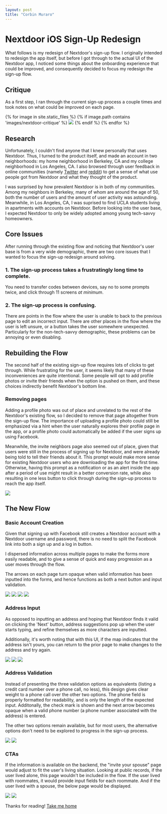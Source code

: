 ```yaml
---
layout: post
title: "Corbin Muraro"
---
```


# Nextdoor iOS Sign-Up Redesign

What follows is my redesign of Nextdoor's sign-up flow. I originally intended to redesign the app itself, but before I got through to the actual UI of the Nextdoor app, I noticed some things about the onboarding experience that could be improved, and consequently decided to focus my redesign the sign-up flow.

## Critique

As a first step, I ran through the current sign-up process a couple times and took notes on what could be improved on each page.

<div class="critique">
	{% for image in site.static_files %}
	{% if image.path contains 'images/nextdoor-critique' %}
	    <img src="{{site.baseurl}}{{image.path}}" class="magnify">
	{% endif %}
	{% endfor %}	
</div>


## Research

Unfortunately, I couldn't find anyone that I knew personally that uses Nextdoor. Thus, I turned to the product itself, and made an account in two neighborhoods: my home neighborhood in Berkeley, CA and my college neighborhood in Los Angeles, CA. I also browsed through user feedback in online communities (namely [Twitter](https://twitter.com/search?f=tweets&q=nextdoor%20app&src=typd) and [r](https://www.reddit.com/r/sanfrancisco/comments/3tcpor/things_found_on_nextdoorcom/)[e](https://www.reddit.com/r/pittsburgh/comments/1zj4cy/nextdoorcom_is_in_pitttsburgh_and_wants_to_help/)[d](https://www.reddit.com/r/SanJose/comments/3jcuiz/nextdoor_when_a_neighborhood_website_turns/)[dit](https://www.reddit.com/r/mildlyinfuriating/comments/58abth/someone_on_nextdoor_was_asking_how_to_exterminate/)) to get a sense of what use people got from Nextdoor and what they thought of the product.

I was surprised by how prevalent Nextdoor is in both of my communities. Among my neighbors in Berkeley, many of whom are around the age of 50, both the number of users and the amount of user activity was astounding. Meanwhile, in Los Angeles, CA, I was suprised to find UCLA students living in apartments with accounts on Nextdoor. Before looking into the user base, I expected Nextdoor to only be widely adopted among young tech-savvy homeowners.

## Core Issues

After running through the existing flow and noticing that Nextdoor's user base is from a very wide demographic, there are two core issues that I wanted to focus the sign-up redesign around solving.

### 1. The sign-up process takes a frustratingly long time to complete. 
You need to transfer codes between devices, say no to some prompts twice, and click through 11 screens *at minimum*.

### 2. The sign-up process is confusing. 
There are points in the flow where the user is unable to back to the previous page to edit an incorrect input. There are other places in the flow where the user is left unsure, or a button takes the user somewhere unexpected. Particularly for the non-tech-savvy demographic, these problems can be annoying or even disabling.

## Rebuilding the Flow

The second half of the existing sign-up flow requires lots of clicks to get through. While frustrating for the user, it seems likely that many of these inconveniences are quite intentional. Some people will opt to add profile photos or invite their friends when the option is pushed on them, and these choices indirectly benefit Nextdoor's bottom line.

### Removing pages

Adding a profile photo was out of place and unrelated to the rest of the Nextdoor's existing flow, so I decided to remove that page altogether from the sign-up flow. The importance of uploading a profile photo could still be emphasized via a hint when the user naturally explores their profile page in the app, or a profile photo could automatically be added if the user signs up using Facebook.

Meanwhile, the invite neighbors page also seemed out of place, given that users were still in the process of signing up for Nextdoor, and were already being told to tell their friends about it. This prompt would make more sense for existing Nextdoor users who are downloading the app for the first time. Otherwise, having this prompt as a notification or as an alert inside the app after a period of use might result in a better conversion rate, while also resulting in one less button to click through during the sign-up process to reach the app itself.

<div class="critique">
	<img src="{{site.baseurl}}images/nextdoor-sketches/sketch-combined.jpg" class="magnify">
</div>

## The New Flow


### Basic Account Creation

Given that signing up with Facebook still creates a Nextdoor account with a Nextdoor username and password, there is no need to split the Facebook link into both a sign up and a log in button. 

I dispersed information across multiple pages to make the forms more easily readable, and to give a sense of quick and easy progression as a user moves through the flow.

The arrows on each page turn opaque when valid information has been inputted into the forms, and hence functions as both a next button and input validation.

<div class="mocks">
    <img src="{{site.baseurl}}images/nextdoor-mocks/1-Landing.png">
    <img src="{{site.baseurl}}images/nextdoor-mocks/2-LogIn.png">
    <img src="{{site.baseurl}}images/nextdoor-mocks/3-SignUp.png">
    <img src="{{site.baseurl}}images/nextdoor-mocks/4-Name.png">
</div>

### Address Input

As opposed to inputting an address and hoping that Nextdoor finds it valid on clicking the 'Next' button, address suggestions pop up when the user starts typing, and refine themselves as more characters are inputted.

Additionally, it's worth noting that with this UI, if the map indicates that the address isn't yours, you can return to the prior page to make changes to the address and try again.

<div class="mocks">
    <img src="{{site.baseurl}}images/nextdoor-mocks/5-Address.png">
    <img src="{{site.baseurl}}images/nextdoor-mocks/6-AddressResults.png">
    <img src="{{site.baseurl}}images/nextdoor-mocks/7-AddressMap.png">
</div>

### Address Validation

Instead of presenting the three validation options as equivalents (listing a credit card number over a phone call, no less), this design gives clear weight to a phone call over the other two options. The phone field is properly formatted for readability, and is only the length of the expected input. Additonally, the check mark is shown and the next arrow becomes opaque when a valid phone number (a phone number associated with the address) is entered.

The other two options remain available, but for most users, the alternative options don't need to be explored to progress in the sign-up process.

<div class="mocks">
    <img src="{{site.baseurl}}images/nextdoor-mocks/8-Validation.png">
    <img src="{{site.baseurl}}images/nextdoor-mocks/9-Validation2.png">
</div>

### CTAs

If the information is available on the backend, the "invite your spouse" page would adjust to fit the user's living situation. Looking at public records, if the user lived alone, this page wouldn't be included in the flow. If the user lived with roommates, it would provide input fields for each roommate. And if the user lived with a spouse, the below page would be displayed.

<div class="mocks">
    <img src="{{site.baseurl}}images/nextdoor-mocks/91-InviteOthers.png">
    <img src="{{site.baseurl}}images/nextdoor-mocks/92-Notifications.png">
</div>

Thanks for reading! [Take me home](http://corbinmuraro.com)





<!-- <video width="100%" height="600" muted="">
	<source src="https://dl.dropboxusercontent.com/s/m32tq99odaqus9u/1-Landing.mov?dl=0" type="video/mp4">
	Your browser doesn't support embedded videos. 
</video>
 -->
